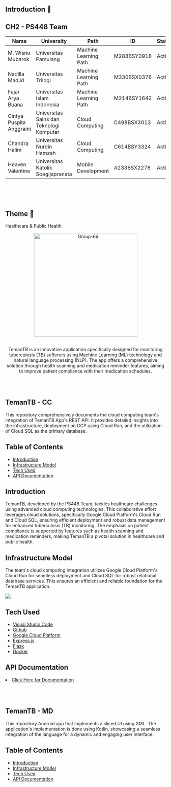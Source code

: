 
## Introduction 👋
## CH2 - PS448 Team

| Name | University          | Path | ID | Status         | Github | LinkedIn |
| ---- |---------------| ------------- | ---- |---------------------|---------------------|-----------|
| M. Wisnu Mubarok   | Universitas Pamulang       | Machine Learning Path | M288BSY0918 | Active | <a href="https://github.com/wisnumubarok26">Github</a> | <a href="https://www.linkedin.com/in/muhamad-wisnu-mubarok/">LinkedIn</a> |
| Nadilla Madjid  | Universitas Trilogi       | Machine Learning Path | M330BSX0376  | Active | <a href="https://github.com/nadillamdjd">Github</a> | <a href="https://www.linkedin.com/in/nadilla-madjid/">LinkedIn</a> |
| Fajar Arya Buana  | Universitas Islam Indonesia       | Machine Learning Path | M214BSY1642   | Active | <a href="https://github.com/onyeng">Github</a> | <a href="https://www.linkedin.com/in/fajar-buana/">LinkedIn</a> |
|  Cintya Puspita Anggraini  | Universitas Sains dan Teknologi Komputer       | Cloud Computing | C498BSX3013    | Active | <a href="https://github.com/cintyaanggraini">Github</a> | <a href="https://www.linkedin.com/in/cintya-puspita-anggraini-728b20150/">LinkedIn</a> |
|  Chandra Halim  | Universitas Nurdin Hamzah       | Cloud Computing | C614BSY3324     | Active | <a href="https://github.com/chandra-halimm">Github</a> | <a href="https://www.linkedin.com/in/chandrahalimm/">LinkedIn</a> |
|  Heaven Valentine  | Universitas Katolik Soegijapranata      | Mobile Development | A233BSX2278     | Active | <a href="https://github.com/heavenvalentine">Github</a> | <a href="https://www.linkedin.com/in/heaven-valentine/">LinkedIn</a> |

<br>
<br>
<br>

## Theme 🌾
Healthcare & Public Health

<div align="center">
  <img src="https://i.ibb.co/5jjdxqG/Group-66.png" alt="Group-66" border="0" style="width: 325px;">
	<p align="center">
    <br>
		TemanTB is an innovative application specifically designed for monitoring tuberculosis (TB) sufferers using Machine Learning (ML) technology and natural language processing (NLP). The app offers a comprehensive solution through health scanning and medication reminder features, aiming to improve patient compliance with their medication schedules.
		<br />
	</p>
</div>



<br><br>


<h2>TemanTB - CC</h2>

<p>This repository comprehensively documents the cloud computing team's integration of TemanTB App's REST API. It provides detailed insights into the infrastructure, deployment on GCP using Cloud Run, and the utilization of Cloud SQL as the primary database.</p>

<h2>Table of Contents</h2>
<ul>
  <li><a href="https://github.com/TemanTB/.github">Introduction</a></li>
  <li><a href="https://cdn.discordapp.com/attachments/1160881002588160091/1187329818849710100/infra_GCP.PNG?ex=65967e10&is=65840910&hm=bccddd0c3e41a9518e64ac9b8199ee469f29695a7f0198c232733d914d3886ca&">Infrastructure Model</a></li>
  <li><a href="https://github.com/TemanTB/.github">Tech Used</a></li>
  <li><a href="https://github.com/TemanTB/API-Documentation">API Documentation</a></li>
</ul>

<h2>Introduction</h2>
<p>TemanTB, developed by the PS448 Team, tackles healthcare challenges using advanced cloud computing technologies. This collaborative effort leverages cloud solutions, specifically Google Cloud Platform's Cloud Run and Cloud SQL, ensuring efficient deployment and robust data management for enhanced tuberculosis (TB) monitoring. The emphasis on patient compliance is supported by features such as health scanning and medication reminders, making TemanTB a pivotal solution in healthcare and public health.</p>

<h2>Infrastructure Model</h2>
<p>The team's cloud computing integration utilizes Google Cloud Platform's Cloud Run for seamless deployment and Cloud SQL for robust relational database services. This ensures an efficient and reliable foundation for the TemanTB application.</p>
<img src="https://cdn.discordapp.com/attachments/1160881002588160091/1187329818849710100/infra_GCP.PNG?ex=65967e10&is=65840910&hm=bccddd0c3e41a9518e64ac9b8199ee469f29695a7f0198c232733d914d3886ca&">

<h2>Tech Used</h2>
<ul>	 
   <li><a href="https://github.com/TemanTB/.github">Visual Studio Code</a></li>
   <li><a href="https://github.com/TemanTB/.github">Github</a></li>
   <li><a href="https://github.com/TemanTB/.github">Google Cloud Platform</a></li>
   <li><a href="https://github.com/TemanTB/.github">Express.js</a></li>
   <li><a href="https://github.com/TemanTB/.github">Flask</a></li>
   <li><a href="https://github.com/TemanTB/.github">Docker</a></li>
</ul>

<h2>API Documentation</h2>
<li><a href="https://github.com/TemanTB/API-Documentation">Click Here for Documentation</a></li>

<br><br>

<h2>TemanTB - MD</h2>

<p>This repository Android app that implements a sliced UI using XML. The application's implementation is done using Kotlin, showcasing a seamless integration of the language for a dynamic and engaging user interface.</p>

<h2>Table of Contents</h2>
<ul>
  <li><a href="https://github.com/TemanTB/.github">Introduction</a></li>
  <li><a href="https://cdn.discordapp.com/attachments/1160881002588160091/1187329818849710100/infra_GCP.PNG?ex=65967e10&is=65840910&hm=bccddd0c3e41a9518e64ac9b8199ee469f29695a7f0198c232733d914d3886ca&">Infrastructure Model</a></li>
  <li><a href="https://github.com/TemanTB/.github">Tech Used</a></li>
  <li><a href="https://github.com/TemanTB/API-Documentation">API Documentation</a></li>
</ul>



